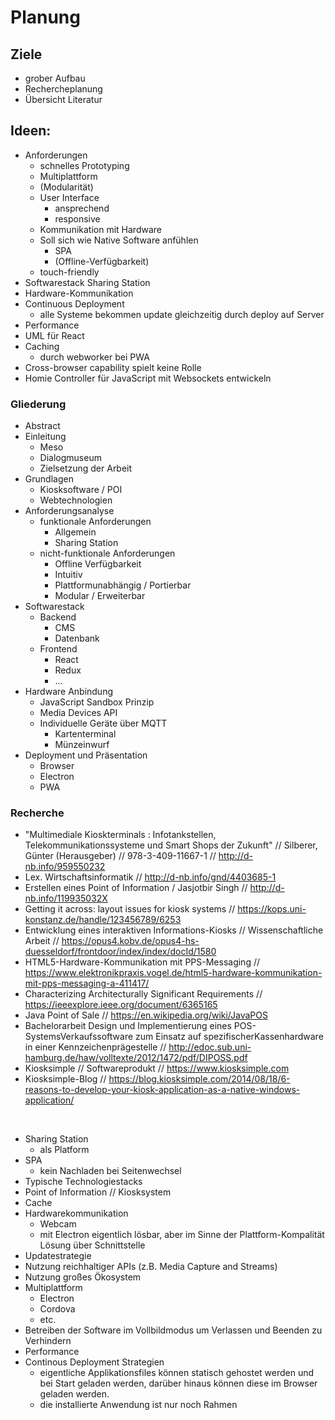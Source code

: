 # Planung

## Ziele
- grober Aufbau
- Rechercheplanung
- Übersicht Literatur

## Ideen:
- Anforderungen 
  - schnelles Prototyping
  - Multiplattform
  - (Modularität)
  - User Interface
    - ansprechend
    - responsive
  - Kommunikation mit Hardware
  - Soll sich wie Native Software anfühlen 
    - SPA
    - (Offline-Verfügbarkeit)
  - touch-friendly
- Softwarestack Sharing Station
- Hardware-Kommunikation
- Continuous Deployment
  - alle Systeme bekommen update gleichzeitig durch deploy auf Server
- Performance
- UML für React
- Caching
  - durch webworker bei PWA
- Cross-browser capability spielt keine Rolle
- Homie Controller für JavaScript mit Websockets entwickeln

### Gliederung
- Abstract
- Einleitung
  - Meso
  - Dialogmuseum
  - Zielsetzung der Arbeit
- Grundlagen
  - Kiosksoftware / POI
  - Webtechnologien
- Anforderungsanalyse
  - funktionale Anforderungen
    - Allgemein
    - Sharing Station
  - nicht-funktionale Anforderungen
    - Offline Verfügbarkeit
    - Intuitiv
    - Plattformunabhängig / Portierbar
    - Modular / Erweiterbar
- Softwarestack
  - Backend
    - CMS 
    - Datenbank
  - Frontend
    - React
    - Redux
    - ...
- Hardware Anbindung
  - JavaScript Sandbox Prinzip
  - Media Devices API
  - Individuelle Geräte über MQTT
    - Kartenterminal
    - Münzeinwurf
- Deployment und Präsentation
  - Browser
  - Electron
  - PWA


### Recherche
- "Multimediale Kioskterminals : Infotankstellen, Telekommunikationssysteme und Smart Shops der Zukunft" // Silberer, Günter (Herausgeber) // 978-3-409-11667-1 // http://d-nb.info/959550232 
- Lex. Wirtschaftsinformatik // http://d-nb.info/gnd/4403685-1
- Erstellen eines Point of Information / Jasjotbir Singh // http://d-nb.info/119935032X
- Getting it across: layout issues for kiosk systems // https://kops.uni-konstanz.de/handle/123456789/6253
- Entwicklung eines interaktiven Informations-Kiosks // Wissenschaftliche Arbeit // https://opus4.kobv.de/opus4-hs-duesseldorf/frontdoor/index/index/docId/1580
- HTML5-Hardware-Kommunikation mit PPS-Messaging // https://www.elektronikpraxis.vogel.de/html5-hardware-kommunikation-mit-pps-messaging-a-411417/
- Characterizing Architecturally Significant Requirements // https://ieeexplore.ieee.org/document/6365165
- Java Point of Sale // https://en.wikipedia.org/wiki/JavaPOS
- Bachelorarbeit Design und Implementierung eines POS-SystemsVerkaufssoftware zum Einsatz auf spezifischerKassenhardware in einer Kennzeichenprägestelle // http://edoc.sub.uni-hamburg.de/haw/volltexte/2012/1472/pdf/DIPOSS.pdf
- Kiosksimple // Softwareprodukt // https://www.kiosksimple.com
- Kiosksimple-Blog // https://blog.kiosksimple.com/2014/08/18/6-reasons-to-develop-your-kiosk-application-as-a-native-windows-application/
  

<br>


- Sharing Station
  - als Platform 
- SPA 
  - kein Nachladen bei Seitenwechsel
- Typische Technologiestacks
- Point of Information // Kiosksystem
- Cache
- Hardwarekommunikation
  - Webcam
  - mit Electron eigentlich lösbar, aber im Sinne der Plattform-Kompalität Lösung über Schnittstelle
- Updatestrategie
- Nutzung reichhaltiger APIs (z.B. Media Capture and Streams)
- Nutzung großes Ökosystem
- Multiplattform
  - Electron
  - Cordova 
  - etc.
- Betreiben der Software im Vollbildmodus um Verlassen und Beenden zu Verhindern
- Performance
- Continous Deployment Strategien
  - eigentliche Applikationsfiles können statisch gehostet werden und bei Start geladen werden, darüber hinaus können diese im Browser geladen werden.
  - die installierte Anwendung ist nur noch Rahmen
